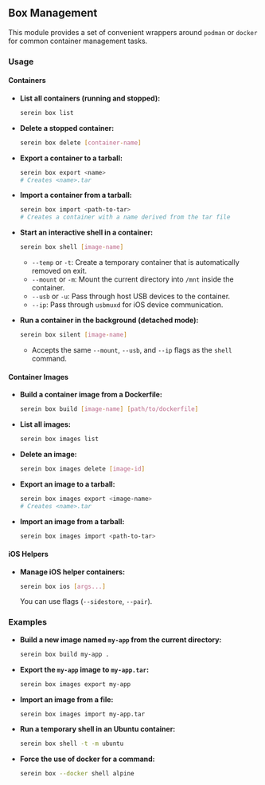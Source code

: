 ## Box Management

This module provides a set of convenient wrappers around `podman` or `docker` for common container management tasks.

### Usage

#### Containers

*   **List all containers (running and stopped):**
    ```bash
    serein box list
    ```

*   **Delete a stopped container:**
    ```bash
    serein box delete [container-name]
    ```

*   **Export a container to a tarball:**
    ```bash
    serein box export <name>
    # Creates <name>.tar
    ```

*   **Import a container from a tarball:**
    ```bash
    serein box import <path-to-tar>
    # Creates a container with a name derived from the tar file
    ```

*   **Start an interactive shell in a container:**
    ```bash
    serein box shell [image-name]
    ```
    *   `--temp` or `-t`: Create a temporary container that is automatically removed on exit.
    *   `--mount` or `-m`: Mount the current directory into `/mnt` inside the container.
    *   `--usb` or `-u`: Pass through host USB devices to the container.
    *   `--ip`: Pass through `usbmuxd` for iOS device communication.

*   **Run a container in the background (detached mode):**
    ```bash
    serein box silent [image-name]
    ```
    *   Accepts the same `--mount`, `--usb`, and `--ip` flags as the `shell` command.

#### Container Images

*   **Build a container image from a Dockerfile:**
    ```bash
    serein box build [image-name] [path/to/dockerfile]
    ```

*   **List all images:**
    ```bash
    serein box images list
    ```

*   **Delete an image:**
    ```bash
    serein box images delete [image-id]
    ```

*   **Export an image to a tarball:**
    ```bash
    serein box images export <image-name>
    # Creates <name>.tar
    ```

*   **Import an image from a tarball:**
    ```bash
    serein box images import <path-to-tar>
    ```

#### iOS Helpers

*   **Manage iOS helper containers:**
    ```bash
    serein box ios [args...]
    ```
    You can use flags (`--sidestore`, `--pair`).

### Examples

*   **Build a new image named `my-app` from the current directory:**
    ```bash
    serein box build my-app .
    ```

*   **Export the `my-app` image to `my-app.tar`:**
    ```bash
    serein box images export my-app
    ```

*   **Import an image from a file:**
    ```bash
    serein box images import my-app.tar
    ```

*   **Run a temporary shell in an Ubuntu container:**
    ```bash
    serein box shell -t -m ubuntu
    ```

*   **Force the use of docker for a command:**
    ```bash
    serein box --docker shell alpine
    ```
